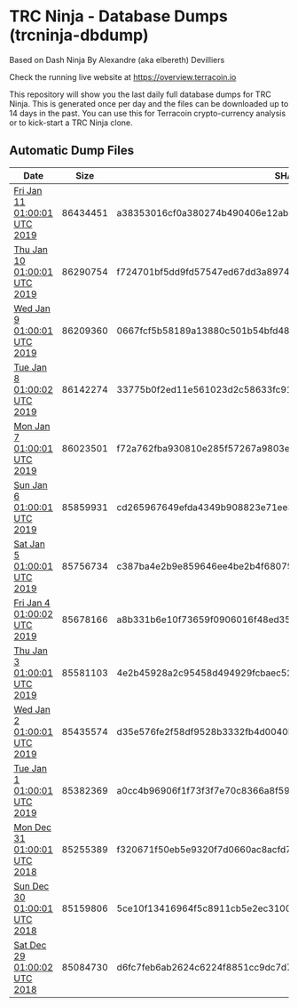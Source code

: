 # TRC Ninja - Database Dumps (trcninja-dbdump)
Based on Dash Ninja By Alexandre (aka elbereth) Devilliers

Check the running live website at https://overview.terracoin.io

This repository will show you the last daily full database dumps for TRC Ninja. This is generated once per day and the files can be downloaded up to 14 days in the past.
You can use this for Terracoin crypto-currency analysis or to kick-start a TRC Ninja clone.


## Automatic Dump Files
| Date | Size | SHA256 |
|--|--|--|
| [Fri Jan 11 01:00:01 UTC 2019](https://transfer.sh/6DTj6/trcninja-dbdump-20190111010001.tar.bz2) | 86434451 | a38353016cf0a380274b490406e12abddc400171ec58a4d4f8692c4c6378ff8c | 
| [Thu Jan 10 01:00:01 UTC 2019](https://transfer.sh/H8u2B/trcninja-dbdump-20190110010001.tar.bz2) | 86290754 | f724701bf5dd9fd57547ed67dd3a89742937da3148a7fa134d44d473a11efc54 | 
| [Wed Jan  9 01:00:01 UTC 2019](https://transfer.sh/nf8rJ/trcninja-dbdump-20190109010001.tar.bz2) | 86209360 | 0667fcf5b58189a13880c501b54bfd4892c56812d435babe79fa62e08ec1d4c4 | 
| [Tue Jan  8 01:00:02 UTC 2019](https://transfer.sh/n8MWP/trcninja-dbdump-20190108010002.tar.bz2) | 86142274 | 33775b0f2ed11e561023d2c58633fc91518599e9f8d5a0bbd6c078665b3ef60e | 
| [Mon Jan  7 01:00:01 UTC 2019](https://transfer.sh/aIHo2/trcninja-dbdump-20190107010001.tar.bz2) | 86023501 | f72a762fba930810e285f57267a9803e5522f071af9059f918e09425dca86fcf | 
| [Sun Jan  6 01:00:01 UTC 2019](https://transfer.sh/aRvS7/trcninja-dbdump-20190106010001.tar.bz2) | 85859931 | cd265967649efda4349b908823e71ee3d1786aba0dd370cfbfbeeb1194d4a4b4 | 
| [Sat Jan  5 01:00:01 UTC 2019](https://transfer.sh/baYom/trcninja-dbdump-20190105010001.tar.bz2) | 85756734 | c387ba4e2b9e859646ee4be2b4f68075eb229cd58b633f8dc68b307581d0dca6 | 
| [Fri Jan  4 01:00:02 UTC 2019](https://transfer.sh/11WtQY/trcninja-dbdump-20190104010001.tar.bz2) | 85678166 | a8b331b6e10f73659f0906016f48ed35473f8601d32f66a3444fb72462179d9f | 
| [Thu Jan  3 01:00:01 UTC 2019](https://transfer.sh/wBJ1b/trcninja-dbdump-20190103010001.tar.bz2) | 85581103 | 4e2b45928a2c95458d494929fcbaec527aaa11c4f37799c5c082ef2cffad8360 | 
| [Wed Jan  2 01:00:01 UTC 2019](https://transfer.sh/12AqQu/trcninja-dbdump-20190102010001.tar.bz2) | 85435574 | d35e576fe2f58df9528b3332fb4d0040b8937878aa8e81fed10beba4499d5fa8 | 
| [Tue Jan  1 01:00:01 UTC 2019](https://transfer.sh/cVAML/trcninja-dbdump-20190101010001.tar.bz2) | 85382369 | a0cc4b96906f1f73f3f7e70c8366a8f59d03daa38bb3f5e6feadfac8107ada5d | 
| [Mon Dec 31 01:00:01 UTC 2018](https://transfer.sh/12IJLb/trcninja-dbdump-20181231010001.tar.bz2) | 85255389 | f320671f50eb5e9320f7d0660ac8acfd7c7f5b5a258cc472b5576ecb67ae0921 | 
| [Sun Dec 30 01:00:01 UTC 2018](https://transfer.sh/pji76/trcninja-dbdump-20181230010001.tar.bz2) | 85159806 | 5ce10f13416964f5c8911cb5e2ec3100afa5c2b2fd4064ee087815afaee8499d | 
| [Sat Dec 29 01:00:02 UTC 2018](https://transfer.sh/1488YR/trcninja-dbdump-20181229010002.tar.bz2) | 85084730 | d6fc7feb6ab2624c6224f8851cc9dc7d72112dca33d5fe8a52b3f0c5f638b0df | 
